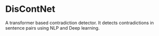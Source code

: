 # DisContNet
A transformer based contradiction detector. It detects contradictions in sentence pairs using NLP and Deep learning.
